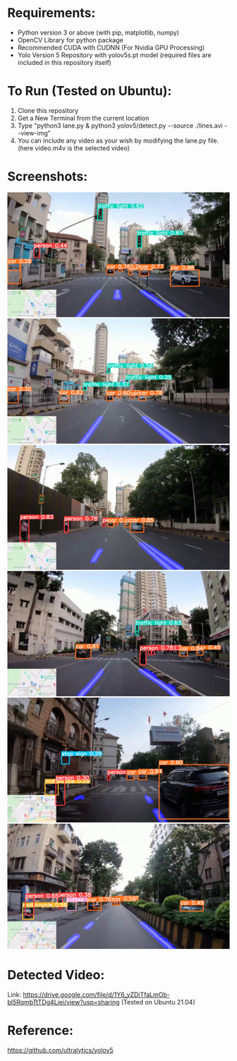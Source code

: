 # Requirements:

* Python version 3 or above (with pip, matplotlib, numpy)
* OpenCV Library for python package
* Recommended CUDA with CUDNN (For Nvidia GPU Processing)
* Yolo Version 5 Repository with yolov5s.pt model (required files are  included in this repository itself) 

# To Run (Tested on Ubuntu):

1. Clone this repository
2. Get a New Terminal from the current location
3. Type "python3 lane.py & python3 yolov5/detect.py --source ./lines.avi --view-img"
4. You can include any video as your wish by modifying the lane.py file. (here video.m4v is the selected video)


# Screenshots:

![Screenshot 1](results/ss1.png)
![Screenshot 2](results/ss2.png)
![Screenshot 3](results/ss3.png)
![Screenshot 4](results/ss4.png)
![Screenshot 5](results/ss5.png)
![Screenshot 6](results/ss6.png)


# Detected Video:

Link: https://drive.google.com/file/d/1Y6_yZDiTfaLmOb-bl5RqmbTtTDg4Ljei/view?usp=sharing
(Tested on Ubuntu 21.04)

# Reference:

https://github.com/ultralytics/yolov5


